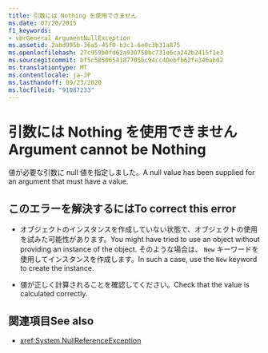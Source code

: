 ```yaml
---
title: 引数には Nothing を使用できません
ms.date: 07/20/2015
f1_keywords:
- vbrGeneral_ArgumentNullException
ms.assetid: 2abd995b-36a5-45f0-b3c1-6e0c3b31a875
ms.openlocfilehash: 27c959b0fd62a930750bc731e6ca242b2415f1e3
ms.sourcegitcommit: bf5c5850654187705bc94cc40ebfb62fe346ab02
ms.translationtype: MT
ms.contentlocale: ja-JP
ms.lasthandoff: 09/23/2020
ms.locfileid: "91087233"
---
```

# <a name="argument-cannot-be-nothing"></a><span data-ttu-id="a5aa6-102">引数には Nothing を使用できません</span><span class="sxs-lookup"><span data-stu-id="a5aa6-102">Argument cannot be Nothing</span></span>

<span data-ttu-id="a5aa6-103">値が必要な引数に null 値を指定しました。</span><span class="sxs-lookup"><span data-stu-id="a5aa6-103">A null value has been supplied for an argument that must have a value.</span></span>  
  
## <a name="to-correct-this-error"></a><span data-ttu-id="a5aa6-104">このエラーを解決するには</span><span class="sxs-lookup"><span data-stu-id="a5aa6-104">To correct this error</span></span>  
  
- <span data-ttu-id="a5aa6-105">オブジェクトのインスタンスを作成していない状態で、オブジェクトの使用を試みた可能性があります。</span><span class="sxs-lookup"><span data-stu-id="a5aa6-105">You might have tried to use an object without providing an instance of the object.</span></span> <span data-ttu-id="a5aa6-106">そのような場合は、 `New` キーワードを使用してインスタンスを作成します。</span><span class="sxs-lookup"><span data-stu-id="a5aa6-106">In such a case, use the `New` keyword to create the instance.</span></span>  
  
- <span data-ttu-id="a5aa6-107">値が正しく計算されることを確認してください。</span><span class="sxs-lookup"><span data-stu-id="a5aa6-107">Check that the value is calculated correctly.</span></span>  
  
## <a name="see-also"></a><span data-ttu-id="a5aa6-108">関連項目</span><span class="sxs-lookup"><span data-stu-id="a5aa6-108">See also</span></span>

- <xref:System.NullReferenceException>
